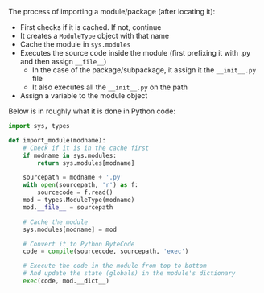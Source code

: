 The process of importing a module/package (after locating it):

- First checks if it is cached. If not, continue
- It creates a `ModuleType` object with that name
- Cache the module in `sys.modules`
- Executes the source code inside the module (first prefixing it with .py and then assign `__file__`)
    - In the case of the package/subpackage, it assign it the `__init__.py` file
    - It also executes all the `__init__.py` on the path
- Assign a variable to the module object

Below is in roughly what it is done in Python code:

```python
import sys, types

def import_module(modname):
    # Check if it is in the cache first
    if modname in sys.modules:
        return sys.modules[modname]

    sourcepath = modname + '.py'
    with open(sourcepath, 'r') as f:
        sourcecode = f.read()
    mod = types.ModuleType(modname)
    mod.__file__ = sourcepath

    # Cache the module
    sys.modules[modname] = mod

    # Convert it to Python ByteCode
    code = compile(sourcecode, sourcepath, 'exec')

    # Execute the code in the module from top to bottom
    # And update the state (globals) in the module's dictionary
    exec(code, mod.__dict__)
```
